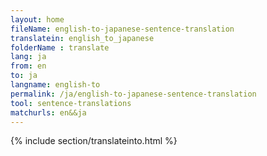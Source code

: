 ```yaml
---
layout: home
fileName: english-to-japanese-sentence-translation
translatein: english_to_japanese
folderName : translate
lang: ja
from: en
to: ja
langname: english-to
permalink: /ja/english-to-japanese-sentence-translation
tool: sentence-translations
matchurls: en&&ja
---
```

{% include section/translateinto.html %}
